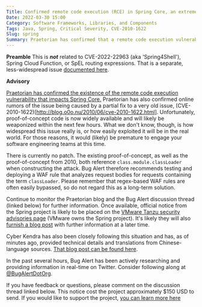 ```yaml
---
Title: Confirmed remote code execution (RCE) in Spring Core, an extremely popular Java framework
Date: 2022-03-30 15:00
Category: Software Frameworks, Libraries, and Components
Tags: Java, Spring, Critical Severity, CVE-2010-1622
Slug: spring
Summary: Praetorian has confirmed that a remote code execution vulnerability exists in Spring, an extremely popular Java framework. The flaw has been assigned a bug alert severity of 'critical'.
---
```


**Preamble**
This is ***not*** related to CVE-2022-22963 (aka 'Spring4Shell'), Spring Cloud Function, or SpEL routing expressions. That is a separate, less-widespread issue [documented here](https://tanzu.vmware.com/security/cve-2022-22963).

**Advisory**

[Praetorian has confirmed the existence of the remote code execution vulnerability that impacts Spring Core.](https://www.praetorian.com/blog/spring-core-jdk9-rce/) Praetorian has also confirmed online rumors of the issue being caused by a partial fix to a very old issue, (CVE-2010-1622)[http://blog.o0o.nu/2010/06/cve-2010-1622.html]. Unfortunately, proof-of-concept code is now widely available and will likely be weaponized within the next few hours. What we don't know, though, is how widespread this issue really is, or how easily exploited it will be in the real world. For those reasons, it would (likely) be premature to engage your software engineering teams at this time.

There is currently no patch. The existing proof-of-concept, as well as the proof-of-concept from 2010, both reference `class.module.classLoader` when constructing the attack. Bug Alert therefore recommends testing and deploying a WAF rule that analyzes request bodies for requests containing the term `classLoader`. Please remember that regex-based WAF rules are often easily bypassed, so do not regard this as a long-term solution.

Continue to monitor the Praetorian blog and the Bug Alert discussion thread (linked below) for further information. Once available, official notice from the Spring project is likely to be placed on the [VMware Tanzu security advisories page](https://tanzu.vmware.com/security/) (VMware owns the Spring project). It's likely they will also [furnish a blog post](https://spring.io/blog) with further information at a later time.

Cyber Kendra has also been closely following this situation and has, as of minutes ago, provided technical details and translations from Chinese-language sources. [That blog post can be found here](https://www.cyberkendra.com/2022/03/spring4shell-details-and-exploit-code.html).

In the past several hours, Bug Alert has been actively researching and providing information in real-time on Twitter. Consider following along at [@BugAlertDotOrg](https://twitter.com/BugAlertDotOrg).

If you have feedback or questions, please comment on the discussion thread linked below. This notice cost the project approximately $150 USD to send. If you would like to support the project, [you can learn more here](https://bugalert.org/content/pages/financial-support.html)
